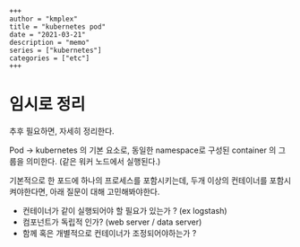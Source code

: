 ```
+++ 
author = "kmplex" 
title = "kubernetes pod" 
date = "2021-03-21" 
description = "memo"  
series = ["kubernetes"] 
categories = ["etc"] 
+++
```

# 임시로 정리

추후 필요하면, 자세히 정리한다.

Pod -> kubernetes 의 기본 요소로, 동일한 namespace로 구성된 container 의 그룹을 의미한다. (같은 워커 노드에서 실행된다.)

기본적으로 한 포드에 하나의 프로세스를 포함시키는데, 두개 이상의 컨테이너를 포함시켜야한다면, 아래 질문이 대해 고민해봐야한다.

- 컨테이너가 같이 실행되어야 할 필요가 있는가 ? (ex logstash)
- 컴포넌트가 독립적 인가? (web server / data server)
- 함께 혹은 개별적으로 컨테이너가 조정되어야하는가 ? 

